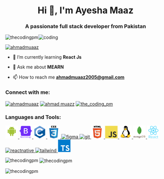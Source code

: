 <h1 align="center">Hi 👋, I'm Ayesha Maaz</h1>
<h3 align="center">A passionate full stack developer from Pakistan</h3>
<!-- <img align="right" alt="Coding" width="400" src="https://www.google.com/imgres?imgurl=https%3A%2F%2Fmiro.medium.com%2Fmax%2F1360%2F0*7Q3yvSIv_t0ioJ-Z.gif&tbnid=zhjSEq0Xd_DH7M&vet=12ahUKEwjByeCyzt-DAxV1mScCHRbLAEoQMygyegUIARDqAQ..i&imgrefurl=https%3A%2F%2Fgithub.com%2Frudrabarad%2FGifs&docid=CJdgcKdcN0j58M&w=680&h=428&q=coding%20anime%20gif&ved=2ahUKEwjByeCyzt-DAxV1mScCHRbLAEoQMygyegUIARDqAQ"> -->
<img src="https://cdn.dribbble.com/users/1162077/screenshots/3848914/programmer.gif" alt="coding" align="right" width="400">


<p align="left"> <img src="https://komarev.com/ghpvc/?username=thecodingpm&label=Profile%20views&color=0e75b6&style=flat" alt="thecodingpm" /> </p>

<p align="left"> <a href="https://twitter.com/ahmadmuaaz" target="blank"><img src="https://img.shields.io/twitter/follow/ahmadmuaaz?logo=twitter&style=for-the-badge" alt="ahmadmuaaz" /></a> </p>

- 🌱 I’m currently learning **React Js**

- 💬 Ask me about **MEARN**

- 📫 How to reach me **ahmadmuaaz2005@gmail.com**

<h3 align="left">Connect with me:</h3>
<p align="left">
<a href="https://twitter.com/ahmadmuaaz" target="blank"><img align="center" src="https://raw.githubusercontent.com/rahuldkjain/github-profile-readme-generator/master/src/images/icons/Social/twitter.svg" alt="ahmadmuaaz" height="30" width="40" /></a>
<a href="https://linkedin.com/in/ahmad muazz" target="blank"><img align="center" src="https://raw.githubusercontent.com/rahuldkjain/github-profile-readme-generator/master/src/images/icons/Social/linked-in-alt.svg" alt="ahmad muazz" height="30" width="40" /></a>
<a href="https://instagram.com/the_coding_pm" target="blank"><img align="center" src="https://raw.githubusercontent.com/rahuldkjain/github-profile-readme-generator/master/src/images/icons/Social/instagram.svg" alt="the_coding_pm" height="30" width="40" /></a>
</p>

<h3 align="left">Languages and Tools:</h3>
<p align="left"> <a href="https://developer.android.com" target="_blank" rel="noreferrer"> <img src="https://raw.githubusercontent.com/devicons/devicon/master/icons/android/android-original-wordmark.svg" alt="android" width="40" height="40"/> </a> <a href="https://getbootstrap.com" target="_blank" rel="noreferrer"> <img src="https://raw.githubusercontent.com/devicons/devicon/master/icons/bootstrap/bootstrap-plain-wordmark.svg" alt="bootstrap" width="40" height="40"/> </a> <a href="https://www.cprogramming.com/" target="_blank" rel="noreferrer"> <img src="https://raw.githubusercontent.com/devicons/devicon/master/icons/c/c-original.svg" alt="c" width="40" height="40"/> </a> <a href="https://www.w3schools.com/css/" target="_blank" rel="noreferrer"> <img src="https://raw.githubusercontent.com/devicons/devicon/master/icons/css3/css3-original-wordmark.svg" alt="css3" width="40" height="40"/> </a> <a href="https://www.figma.com/" target="_blank" rel="noreferrer"> <img src="https://www.vectorlogo.zone/logos/figma/figma-icon.svg" alt="figma" width="40" height="40"/> </a> <a href="https://git-scm.com/" target="_blank" rel="noreferrer"> <img src="https://www.vectorlogo.zone/logos/git-scm/git-scm-icon.svg" alt="git" width="40" height="40"/> </a> <a href="https://www.w3.org/html/" target="_blank" rel="noreferrer"> <img src="https://raw.githubusercontent.com/devicons/devicon/master/icons/html5/html5-original-wordmark.svg" alt="html5" width="40" height="40"/> </a> <a href="https://developer.mozilla.org/en-US/docs/Web/JavaScript" target="_blank" rel="noreferrer"> <img src="https://raw.githubusercontent.com/devicons/devicon/master/icons/javascript/javascript-original.svg" alt="javascript" width="40" height="40"/> </a> <a href="https://www.linux.org/" target="_blank" rel="noreferrer"> <img src="https://raw.githubusercontent.com/devicons/devicon/master/icons/linux/linux-original.svg" alt="linux" width="40" height="40"/> </a> <a href="https://www.mongodb.com/" target="_blank" rel="noreferrer"> <img src="https://raw.githubusercontent.com/devicons/devicon/master/icons/mongodb/mongodb-original-wordmark.svg" alt="mongodb" width="40" height="40"/> </a> <a href="https://reactjs.org/" target="_blank" rel="noreferrer"> <img src="https://raw.githubusercontent.com/devicons/devicon/master/icons/react/react-original-wordmark.svg" alt="react" width="40" height="40"/> </a> <a href="https://reactnative.dev/" target="_blank" rel="noreferrer"> <img src="https://reactnative.dev/img/header_logo.svg" alt="reactnative" width="40" height="40"/> </a> <a href="https://tailwindcss.com/" target="_blank" rel="noreferrer"> <img src="https://www.vectorlogo.zone/logos/tailwindcss/tailwindcss-icon.svg" alt="tailwind" width="40" height="40"/> </a> <a href="https://www.typescriptlang.org/" target="_blank" rel="noreferrer"> <img src="https://raw.githubusercontent.com/devicons/devicon/master/icons/typescript/typescript-original.svg" alt="typescript" width="40" height="40"/> </a> </p>

<p><img align="left" src="https://github-readme-stats.vercel.app/api/top-langs?username=thecodingpm&show_icons=true&locale=en&layout=compact" alt="thecodingpm" /></p>

<p>&nbsp;<img align="center" src="https://github-readme-stats.vercel.app/api?username=thecodingpm&show_icons=true&locale=en" alt="thecodingpm" /></p>

<p><img align="center" src="https://github-readme-streak-stats.herokuapp.com/?user=thecodingpm&" alt="thecodingpm" /></p>
